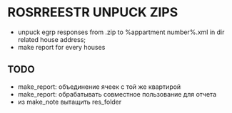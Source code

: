 # ROSRREESTR UNPUCK ZIPS

  * unpuck egrp responses from .zip to %appartment number%.xml in dir related house address;
  * make report for every houses


## TODO

  * make_report: объединение ячеек с той же квартирой
  * make_report: обрабатывать совместное пользование для отчета
  * из make_note вытащить res_folder